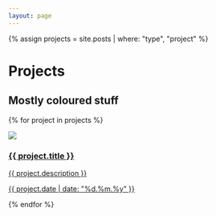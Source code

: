 ```yaml
---
layout: page
---
```

{% assign projects = site.posts | where: "type", "project" %}

<div class="headline">
  <h1>Projects</h1>
  <h2>Mostly coloured stuff</h2>
</div>

{% for project in projects %}
<div class="project-box">
  <a href="{{ project.url }}">
    <div class="project-box-picture small r5-2 frame">
      <div class="content">
        <img src="{{ project.midgetImage }}"/>
      </div>
    </div>
    <div class="project-box-content small condensed">
      <h3 class="diff">{{ project.title }}</h3>
      <p>{{ project.description }}</p>
      <p>{{ project.date | date: "%d.%m.%y" }}</p>
    </div>
  </a>
</div>
{% endfor %}
